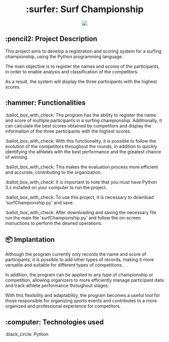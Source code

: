 <h1 align="center">:surfer: Surf Championship</h1>
<p align="center">
<img src="https://img.shields.io/badge/STATUS-FINISHED-green"/>
</p>

<h2>:pencil2: Project Description</h2>
<p>This project aims to develop a registration and scoring system for a surfing championship, using the Python programming language.</p>
<p>The main objective is to register the names and scores of the participants, in order to enable analysis and classification of the competitors.</p>
<p>As a result, the system will display the three participants with the highest scores.</p>

<h2>:hammer: Functionalities</h2> 
<p>:ballot_box_with_check: The program has the ability to register the name and score of multiple participants in a surfing championship. Additionally, it can calculate the best scores obtained by competitors and display the information of the three participants with the highest scores.</P>
<p>:ballot_box_with_check: With this functionality, it is possible to follow the evolution of the competitors throughout the rounds, in addition to quickly identifying the athletes with the best performance and the greatest chance of winning.</p>
<p>:ballot_box_with_check: This makes the evaluation process more efficient and accurate, contributing to the organization.</p>
<p>:ballot_box_with_check: It is important to note that you must have Python 3.x installed on your computer to run the project.</p>
<p>:ballot_box_with_check: To use this project, it is necessary to download 'surfChampionship.py' and save.</p>
<p>:ballot_box_with_check: After downloading and saving the necessary file run the main file 'surfChampionship.py' and follow the on-screen instructions to perform the desired operations.</p>

<h2>📦 Implantation</h2>
<p>Although the program currently only records the name and score of participants, it is possible to add other types of records, making it more versatile and suitable for different types of competitions.</p>
<p>In addition, the program can be applied to any type of championship or competition, allowing organizers to more efficiently manage participant data and track athlete performance throughout stages.</p>
<p>With this flexibility and adaptability, the program becomes a useful tool for those responsible for organizing sports events and contributes to a more organized and professional experience for competitors.</p>

<h2>:computer: Technologies used</h2>
<p>:black_circle: Python</p>
